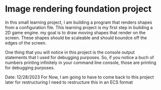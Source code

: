 # Image rendering foundation project
In this small learning project, I am building a program that renders shapes from a configuration file. This learning project is my first step in building a 2D game engine. 
my goal is to draw moving shapes that render on the screen. These shapes should be scaleable and should boundce off the edges of the screen. 

One thing that you will notice in this project is the console output statements that I used for debugging purposes.
So, if you notice a buch of numbers printing infinitely in your command line console, those are printing for debugging purposes.


Date: 12/28/2023
For Now, I am going to have to come back to this project later for restructuring 
I need to restructure this in an ECS format
